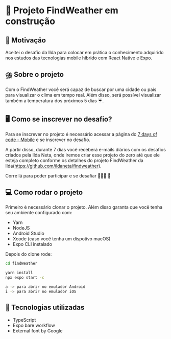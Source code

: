 # :construction: Projeto FindWeather em construção

## :pushpin: Motivação

Aceitei o desafio da Ilda para colocar em prática o conhecimento adquirido nos estudos das tecnologias mobile híbrido com React Native e Expo.

## :cloud_with_lightning_and_rain: Sobre o projeto

Com o FindWeather você será capaz de buscar por uma cidade ou país para visualizar o clima em tempo real. Além disso, será possível visualizar também a temperatura dos próximos 5 dias ☔️.

## :desktop_computer: Como se inscrever no desafio?

Para se inscrever no projeto é necessário acessar a página do [7 days of code - Mobile](https://7daysofcode.io/matricula/react-native-expo) e se inscrever no desafio.

A partir disso, durante 7 dias você receberá e-mails diários com os desafios criados pela Ilda Neta, onde iremos criar esse projeto do zero até que ele esteja completo conforme os detalhes do projeto FindWeather da Ilda(https://github.com/ildaneta/findweather).

Corre lá para poder participar e se desafiar 👩🏻‍💻 🚀

## :computer: Como rodar o projeto

Primeiro é necessário clonar o projeto.
Além disso garanta que você tenha seu ambiente configurado com:

- Yarn
- NodeJS
- Android Studio
- Xcode (caso você tenha um dispotivo macOS)
- Expo CLI instalado

Depois do clone rode:

```bash
cd findWeather

yarn install
npx expo start -c

a -> para abrir no emulador Android
i -> para abrir no emulador iOS
```


## :wrench: Tecnologias utilizadas

- TypeScript
- Expo bare workflow
- External font by Google
